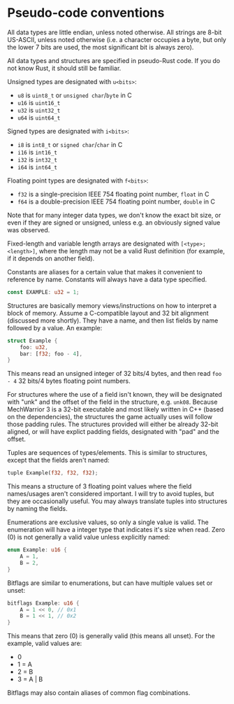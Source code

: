# Pseudo-code conventions

All data types are little endian, unless noted otherwise. All strings are 8-bit US-ASCII, unless noted otherwise (i.e. a character occupies a byte, but only the lower 7 bits are used, the most significant bit is always zero).

All data types and structures are specified in pseudo-Rust code. If you do not know Rust, it should still be familiar.

Unsigned types are designated with `u<bits>`:

* `u8` is `uint8_t` or `unsigned char`/`byte` in C
* `u16` is `uint16_t`
* `u32` is `uint32_t`
* `u64` is `uint64_t`

Signed types are designated with `i<bits>`:

* `i8` is `int8_t` or `signed char`/`char` in C
* `i16` is `int16_t`
* `i32` is `int32_t`
* `i64` is `int64_t`

Floating point types are designated with `f<bits>`:

* `f32` is a single-precision IEEE 754 floating point number, `float` in C
* `f64` is a double-precision IEEE 754 floating point number, `double` in C

Note that for many integer data types, we don't know the exact bit size, or even if they are signed or unsigned, unless e.g. an obviously signed value was observed.

Fixed-length and variable length arrays are designated with `[<type>; <length>]`, where the length may not be a valid Rust definition (for example, if it depends on another field).

Constants are aliases for a certain value that makes it convenient to reference by name. Constants will always have a data type specified.

``` rust
const EXAMPLE: u32 = 1;
```

Structures are basically memory views/instructions on how to interpret a block of memory. Assume a C-compatible layout and 32 bit alignment (discussed more shortly). They have a name, and then list fields by name followed by a value. An example:

``` rust
struct Example {
    foo: u32,
    bar: [f32; foo - 4],
}
```

This means read an unsigned integer of 32 bits/4 bytes, and then read `foo - 4` 32 bits/4 bytes floating point numbers.

For structures where the use of a field isn't known, they will be designated with "unk" and the offset of the field in the structure, e.g. `unk08`. Because MechWarrior 3 is a 32-bit executable and most likely written in C++ (based on the dependencies), the structures the game actually uses will follow those padding rules. The structures provided will either be already 32-bit aligned, or will have explict padding fields, designated with "pad" and the offset.

Tuples are sequences of types/elements. This is similar to structures, except that the fields aren't named:

``` rust
tuple Example(f32, f32, f32);
```

This means a structure of 3 floating point values where the field names/usages aren't considered important. I will try to avoid tuples, but they are occasionally useful. You may always translate tuples into structures by naming the fields.

Enumerations are exclusive values, so only a single value is valid. The enumeration will have a integer type that indicates it's size when read. Zero (0) is not generally a valid value unless explicitly named:

```rust
enum Example: u16 {
    A = 1,
    B = 2,
}
```

Bitflags are similar to enumerations, but can have multiple values set or unset:


``` rust
bitflags Example: u16 {
    A = 1 << 0, // 0x1
    B = 1 << 1, // 0x2
}
```

This means that zero (0) is generally valid (this means all unset). For the example, valid values are:

* 0
* 1 = A
* 2 = B
* 3 = A | B

Bitflags may also contain aliases of common flag combinations.
